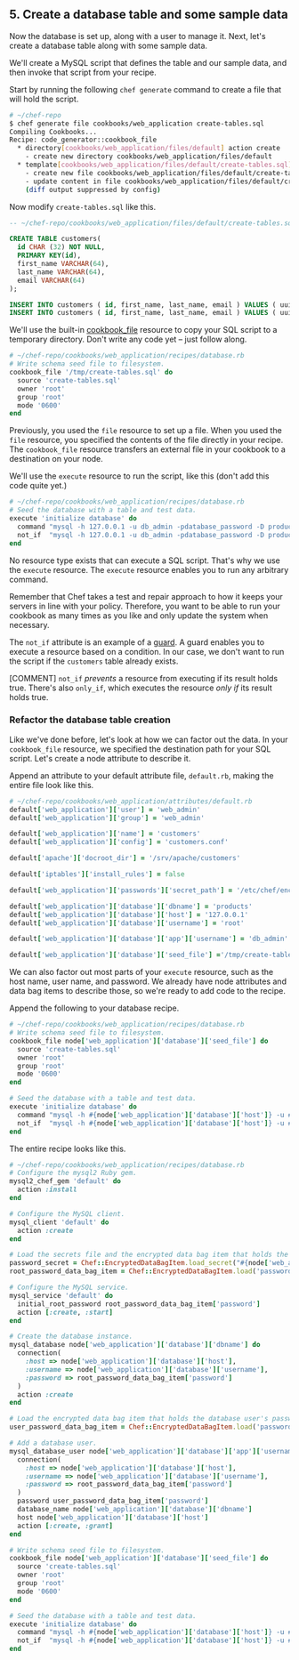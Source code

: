 ## 5. Create a database table and some sample data

Now the database is set up, along with a user to manage it. Next, let's create a database table along with some sample data.

We'll create a MySQL script that defines the table and our sample data, and then invoke that script from your recipe.

Start by running the following `chef generate` command to create a file that will hold the script.

```bash
# ~/chef-repo
$ chef generate file cookbooks/web_application create-tables.sql
Compiling Cookbooks...
Recipe: code_generator::cookbook_file
  * directory[cookbooks/web_application/files/default] action create
    - create new directory cookbooks/web_application/files/default
  * template[cookbooks/web_application/files/default/create-tables.sql] action create
    - create new file cookbooks/web_application/files/default/create-tables.sql
    - update content in file cookbooks/web_application/files/default/create-tables.sql from none to e3b0c4
    (diff output suppressed by config)
```

Now modify <code class="file-path">create-tables.sql</code> like this.

```sql
-- ~/chef-repo/cookbooks/web_application/files/default/create-tables.sql

CREATE TABLE customers(
  id CHAR (32) NOT NULL,
  PRIMARY KEY(id),
  first_name VARCHAR(64),
  last_name VARCHAR(64),
  email VARCHAR(64)
);

INSERT INTO customers ( id, first_name, last_name, email ) VALUES ( uuid(), 'Jane', 'Smith', 'jane.smith@example.com' );
INSERT INTO customers ( id, first_name, last_name, email ) VALUES ( uuid(), 'Dave', 'Richards', 'dave.richards@example.com' );
```

We'll use the built-in [cookbook_file](https://docs.chef.io/resource_cookbook_file.html) resource to copy your SQL script to a temporary directory. Don't write any code yet &ndash; just follow along.

```ruby
# ~/chef-repo/cookbooks/web_application/recipes/database.rb
# Write schema seed file to filesystem.
cookbook_file '/tmp/create-tables.sql' do
  source 'create-tables.sql'
  owner 'root'
  group 'root'
  mode '0600'
end
```

Previously, you used the `file` resource to set up a file. When you used the `file` resource, you specified the contents of the file directly in your recipe. The `cookbook_file` resource transfers an external file in your cookbook to a destination on your node.

We'll use the `execute` resource to run the script, like this (don't add this code quite yet.)

```ruby
# ~/chef-repo/cookbooks/web_application/recipes/database.rb
# Seed the database with a table and test data.
execute 'initialize database' do
  command "mysql -h 127.0.0.1 -u db_admin -pdatabase_password -D products < /tmp/create-tables.sql"
  not_if  "mysql -h 127.0.0.1 -u db_admin -pdatabase_password -D products -e 'describe customers;'"
end
```

No resource type exists that can execute a SQL script. That's why we use the `execute` resource. The `execute` resource enables you to run any arbitrary command.

Remember that Chef takes a test and repair approach to how it keeps your servers in line with your policy. Therefore, you want to be able to run your cookbook as many times as you like and only update the system when necessary.

The `not_if` attribute is an example of a [guard](https://docs.chef.io/resource_common.html#guards). A guard enables you to execute a resource based on a condition. In our case, we don't want to run the script if the `customers` table already exists.

[COMMENT] `not_if` _prevents_ a resource from executing if its result holds true. There's also `only_if`, which executes the resource _only if_ its result holds true.

### Refactor the database table creation

Like we've done before, let's look at how we can factor out the data. In your `cookbook_file` resource, we specified the destination path for your SQL script. Let's create a node attribute to describe it.

Append an attribute to your default attribute file, <code class="file-path">default.rb</code>, making the entire file look like this.

```ruby
# ~/chef-repo/cookbooks/web_application/attributes/default.rb
default['web_application']['user'] = 'web_admin'
default['web_application']['group'] = 'web_admin'

default['web_application']['name'] = 'customers'
default['web_application']['config'] = 'customers.conf'

default['apache']['docroot_dir'] = '/srv/apache/customers'

default['iptables']['install_rules'] = false

default['web_application']['passwords']['secret_path'] = '/etc/chef/encrypted_data_bag_secret'

default['web_application']['database']['dbname'] = 'products'
default['web_application']['database']['host'] = '127.0.0.1'
default['web_application']['database']['username'] = 'root'

default['web_application']['database']['app']['username'] = 'db_admin'

default['web_application']['database']['seed_file'] ='/tmp/create-tables.sql'
```

We can also factor out most parts of your `execute` resource, such as the host name, user name, and password. We already have node attributes and data bag items to describe those, so we're ready to add code to the recipe.

Append the following to your database recipe.

```ruby
# ~/chef-repo/cookbooks/web_application/recipes/database.rb
# Write schema seed file to filesystem.
cookbook_file node['web_application']['database']['seed_file'] do
  source 'create-tables.sql'
  owner 'root'
  group 'root'
  mode '0600'
end

# Seed the database with a table and test data.
execute 'initialize database' do
  command "mysql -h #{node['web_application']['database']['host']} -u #{node['web_application']['database']['app']['username']} -p#{user_password_data_bag_item['password']} -D #{node['web_application']['database']['dbname']} < #{node['web_application']['database']['seed_file']}"
  not_if  "mysql -h #{node['web_application']['database']['host']} -u #{node['web_application']['database']['app']['username']} -p#{user_password_data_bag_item['password']} -D #{node['web_application']['database']['dbname']} -e 'describe customers;'"
end
```

The entire recipe looks like this.

```ruby
# ~/chef-repo/cookbooks/web_application/recipes/database.rb
# Configure the mysql2 Ruby gem.
mysql2_chef_gem 'default' do
  action :install
end

# Configure the MySQL client.
mysql_client 'default' do
  action :create
end

# Load the secrets file and the encrypted data bag item that holds the root password.
password_secret = Chef::EncryptedDataBagItem.load_secret("#{node['web_application']['passwords']['secret_path']}")
root_password_data_bag_item = Chef::EncryptedDataBagItem.load('passwords', 'sql_server_root_password', password_secret)

# Configure the MySQL service.
mysql_service 'default' do
  initial_root_password root_password_data_bag_item['password']
  action [:create, :start]
end

# Create the database instance.
mysql_database node['web_application']['database']['dbname'] do
  connection(
    :host => node['web_application']['database']['host'],
    :username => node['web_application']['database']['username'],
    :password => root_password_data_bag_item['password']
  )
  action :create
end

# Load the encrypted data bag item that holds the database user's password.
user_password_data_bag_item = Chef::EncryptedDataBagItem.load('passwords', 'db_admin', password_secret)

# Add a database user.
mysql_database_user node['web_application']['database']['app']['username'] do
  connection(
    :host => node['web_application']['database']['host'],
    :username => node['web_application']['database']['username'],
    :password => root_password_data_bag_item['password']
  )
  password user_password_data_bag_item['password']
  database_name node['web_application']['database']['dbname']
  host node['web_application']['database']['host']
  action [:create, :grant]
end

# Write schema seed file to filesystem.
cookbook_file node['web_application']['database']['seed_file'] do
  source 'create-tables.sql'
  owner 'root'
  group 'root'
  mode '0600'
end

# Seed the database with a table and test data.
execute 'initialize database' do
  command "mysql -h #{node['web_application']['database']['host']} -u #{node['web_application']['database']['app']['username']} -p#{user_password_data_bag_item['password']} -D #{node['web_application']['database']['dbname']} < #{node['web_application']['database']['seed_file']}"
  not_if  "mysql -h #{node['web_application']['database']['host']} -u #{node['web_application']['database']['app']['username']} -p#{user_password_data_bag_item['password']} -D #{node['web_application']['database']['dbname']} -e 'describe customers;'"
end
```

